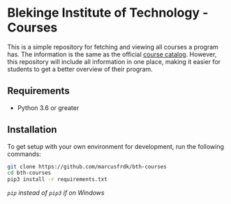 # Blekinge Institute of Technology - Courses

This is a simple repository for fetching and viewing all courses a program has. The information is the same as the official [course catalog](https://www.bth.se/utbildning/program-och-kurser/). However, this repository will include all information in one place, making it easier for students to get a better overview of their program.

## Requirements

- Python 3.6 or greater

## Installation

To get setup with your own environment for development, run the following commands:

```bash
git clone https://github.com/marcusfrdk/bth-courses
cd bth-courses
pip3 install -r requirements.txt
```

_`pip` instead of `pip3` if on Windows_
